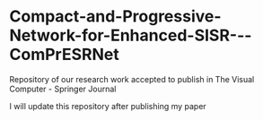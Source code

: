 # Compact-and-Progressive-Network-for-Enhanced-SISR---ComPrESRNet
Repository of our research work accepted to publish in The Visual Computer - Springer Journal

I will update this repository after publishing my paper
